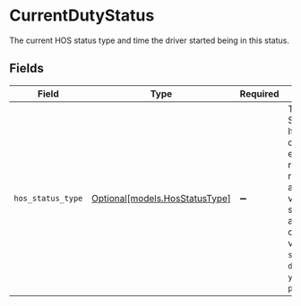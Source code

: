 # CurrentDutyStatus

The current HOS status type and time the driver started being in this status.


## Fields

| Field                                                                                                                                                                                                                                                                                                          | Type                                                                                                                                                                                                                                                                                                           | Required                                                                                                                                                                                                                                                                                                       | Description                                                                                                                                                                                                                                                                                                    | Example                                                                                                                                                                                                                                                                                                        |
| -------------------------------------------------------------------------------------------------------------------------------------------------------------------------------------------------------------------------------------------------------------------------------------------------------------- | -------------------------------------------------------------------------------------------------------------------------------------------------------------------------------------------------------------------------------------------------------------------------------------------------------------- | -------------------------------------------------------------------------------------------------------------------------------------------------------------------------------------------------------------------------------------------------------------------------------------------------------------- | -------------------------------------------------------------------------------------------------------------------------------------------------------------------------------------------------------------------------------------------------------------------------------------------------------------- | -------------------------------------------------------------------------------------------------------------------------------------------------------------------------------------------------------------------------------------------------------------------------------------------------------------- |
| `hos_status_type`                                                                                                                                                                                                                                                                                              | [Optional[models.HosStatusType]](../models/hosstatustype.md)                                                                                                                                                                                                                                                   | :heavy_minus_sign:                                                                                                                                                                                                                                                                                             | The Hours of Service status type.  If the driver app is disconnected, an empty string will be returned. To reconnect the app and return updated values, drivers should have the app open with good cell service. Valid values: `offDuty`, `sleeperBed`, `driving`, `onDuty`, `yardMove`, `personalConveyance`. | offDuty                                                                                                                                                                                                                                                                                                        |